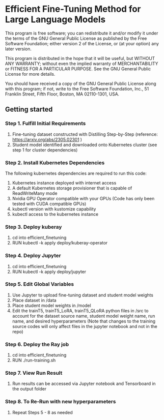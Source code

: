 # Efficient Fine-Tuning Method for Large Language Models


This program is free software; you can redistribute it and/or
modify it under the terms of the GNU General Public License
as published by the Free Software Foundation; either version 2
of the License, or (at your option) any later version.

This program is distributed in the hope that it will be useful,
but WITHOUT ANY WARRANTY; without even the implied warranty of
MERCHANTABILITY or FITNESS FOR A PARTICULAR PURPOSE.  See the
GNU General Public License for more details.


You should have received a copy of the GNU General Public License
along with this program; if not, write to the Free Software
Foundation, Inc., 51 Franklin Street, Fifth Floor, Boston, MA  02110-1301, USA.


## Getting started

### Step 1. Fulfill Initial Requirements

1. Fine-tuning dataset constructed with Distilling Step-by-Step (reference: https://arxiv.org/abs/2305.02301 )
2. Student model identified and downloaded onto Kubernetes cluster (see step 1 for cluster dependencies)


### Step 2. Install Kubernetes Dependencies

The following kubernetes dependencies are required to run this code:

1. Kubernetes instance deployed with internet access
2. A default Kubernetes storage provisioner that is capable of ReadWriteMany mode
3. Nvidia GPU Operator compatible with your GPUs (Code has only been tested with CUDA compatible GPUs)
4. kubectl version with kustomize capability
5. kubectl access to the kubernetes instance

### Step 3. Deploy kuberay

1. cd into efficient_finetuning
2. RUN kubectl -k apply deploy/kuberay-operator

### Step 4. Deploy Jupyter

1. cd into efficient_finetuning
2. RUN kubectl -k apply deploy/jupyter

### Step 5. Edit Global Variables

1. Use Jupyter to upload fine-tuning dataset and student model weights
2. Place dataset in /data
3. Place student model weights in /model
4. Edit the trainT5, trainT5_LoRA, trainT5_QLoRA python files in /src to account for the dataset source name, student model weight name, run name, and desired hyperparameters (Note that changes to the training source codes will only affect files in the jupyter notebook and not in the repo)


### Step 6. Deploy the Ray job

1. cd into efficient_finetuning
2. RUN ./run-training.sh

### Step 7. View Run Result 

1. Run results can be accessed via Jupyter notebook and Tensorboard in the output folder

### Step 8. To Re-Run with new hyperparameters

1. Repeat Steps 5 - 8 as needed 
